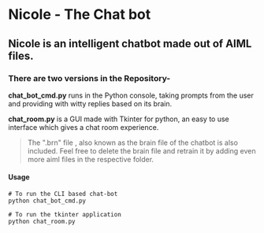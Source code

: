 # Nicole - The Chat bot

## Nicole is an intelligent chatbot made out of AIML files.

### There are two versions in the Repository-

**chat_bot_cmd.py** runs in the Python console, taking prompts from the user and providing with witty replies based on its brain.

**chat_room.py** is a GUI made with Tkinter for python, an easy to use interface which gives a chat room experience.
	
> The ".brn" file , also known as the brain file of the chatbot is also included. Feel free to delete the brain file and retrain it by adding even more aiml files in the respective folder. 


#### Usage
```
# To run the CLI based chat-bot
python chat_bot_cmd.py

# To run the tkinter application
python chat_room.py
```
